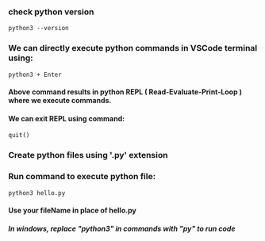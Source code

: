 ### check python version

    python3 --version

### We can directly execute python commands in VSCode terminal using:

    python3 + Enter

#### Above command results in python REPL ( Read-Evaluate-Print-Loop ) where we execute commands.

#### We can exit REPL using command:

    quit()

### Create python files using '.py' extension

### Run command to execute python file:

    python3 hello.py

#### Use your fileName in place of hello.py

##### In windows, replace "python3" in commands with "py" to run code